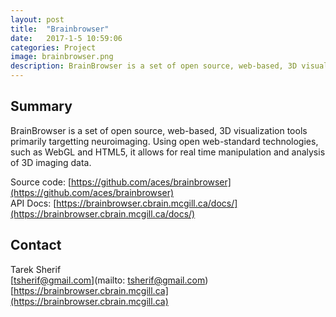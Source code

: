 ```yaml
---
layout: post
title:  "Brainbrowser"
date:   2017-1-5 10:59:06
categories: Project
image: brainbrowser.png
description: BrainBrowser is a set of open source, web-based, 3D visualization tools primarily targetting neuroimaging.
---
```

## Summary
BrainBrowser is a set of open source, web-based, 3D visualization tools primarily targetting neuroimaging. Using open web-standard technologies, such as WebGL and HTML5, it allows for real time manipulation and analysis of 3D imaging data.

Source code: [https://github.com/aces/brainbrowser](https://github.com/aces/brainbrowser)  
API Docs: [https://brainbrowser.cbrain.mcgill.ca/docs/](https://brainbrowser.cbrain.mcgill.ca/docs/)  


## Contact  
Tarek Sherif  
[tsherif@gmail.com](mailto: tsherif@gmail.com)  
[https://brainbrowser.cbrain.mcgill.ca](https://brainbrowser.cbrain.mcgill.ca)  
